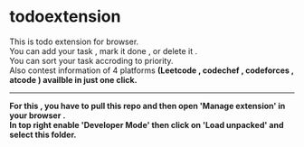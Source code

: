 # todoextension
This is todo extension for browser. <br> 
You can add your task , mark it done , or delete it .<br>
You can sort your task accroding to priority.<br>
Also contest information of 4 platforms <b>(Leetcode , codechef , codeforces , atcode )<b> availble in just one click.<br>
<hr>
For this , you have to pull this repo and then open <b>'Manage extension'<b> in your browser .<br>
In top right <b>enable 'Developer Mode'</b> then click on <b>'Load unpacked'</b> and select this folder.
